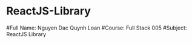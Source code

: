 # ReactJS-Library
#Full Name: Nguyen Dac Quynh Loan
#Course: Full Stack 005
#Subject: ReactJS Library
